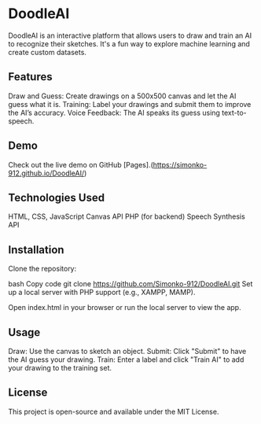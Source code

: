 # DoodleAI

DoodleAI is an interactive platform that allows users to draw and train an AI to recognize their sketches. It's a fun way to explore machine learning and create custom datasets.

## Features
Draw and Guess: Create drawings on a 500x500 canvas and let the AI guess what it is.
Training: Label your drawings and submit them to improve the AI’s accuracy.
Voice Feedback: The AI speaks its guess using text-to-speech.
## Demo
Check out the live demo on GitHub [Pages].(https://simonko-912.github.io/DoodleAI/)

## Technologies Used
HTML, CSS, JavaScript
Canvas API
PHP (for backend)
Speech Synthesis API
## Installation
Clone the repository:

bash
Copy code
git clone https://github.com/Simonko-912/DoodleAI.git
Set up a local server with PHP support (e.g., XAMPP, MAMP).

Open index.html in your browser or run the local server to view the app.

## Usage
Draw: Use the canvas to sketch an object.
Submit: Click "Submit" to have the AI guess your drawing.
Train: Enter a label and click "Train AI" to add your drawing to the training set.
## License
This project is open-source and available under the MIT License.
